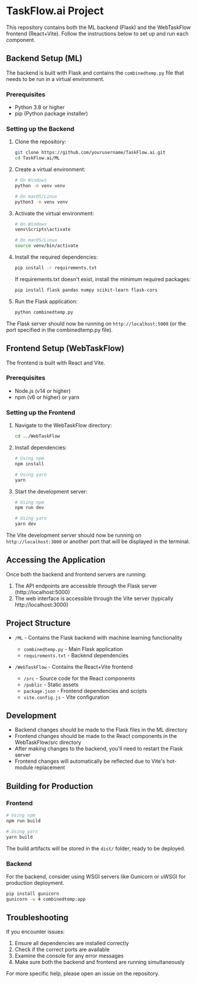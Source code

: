 # TaskFlow.ai Project

This repository contains both the ML backend (Flask) and the WebTaskFlow frontend (React+Vite). Follow the instructions below to set up and run each component.

## Backend Setup (ML)

The backend is built with Flask and contains the `combinedtemp.py` file that needs to be run in a virtual environment.

### Prerequisites

- Python 3.8 or higher
- pip (Python package installer)

### Setting up the Backend

1. Clone the repository:
   ```bash
   git clone https://github.com/yourusername/TaskFlow.ai.git
   cd TaskFlow.ai/ML
   ```

2. Create a virtual environment:
   ```bash
   # On Windows
   python -m venv venv
   
   # On macOS/Linux
   python3 -m venv venv
   ```

3. Activate the virtual environment:
   ```bash
   # On Windows
   venv\Scripts\activate
   
   # On macOS/Linux
   source venv/bin/activate
   ```

4. Install the required dependencies:
   ```bash
   pip install -r requirements.txt
   ```
   
   If requirements.txt doesn't exist, install the minimum required packages:
   ```bash
   pip install flask pandas numpy scikit-learn flask-cors
   ```

5. Run the Flask application:
   ```bash
   python combinedtemp.py
   ```

The Flask server should now be running on `http://localhost:5000` (or the port specified in the combinedtemp.py file).

## Frontend Setup (WebTaskFlow)

The frontend is built with React and Vite.

### Prerequisites

- Node.js (v14 or higher)
- npm (v6 or higher) or yarn

### Setting up the Frontend

1. Navigate to the WebTaskFlow directory:
   ```bash
   cd ../WebTaskFlow
   ```

2. Install dependencies:
   ```bash
   # Using npm
   npm install
   
   # Using yarn
   yarn
   ```

3. Start the development server:
   ```bash
   # Using npm
   npm run dev
   
   # Using yarn
   yarn dev
   ```

The Vite development server should now be running on `http://localhost:3000` or another port that will be displayed in the terminal.

## Accessing the Application

Once both the backend and frontend servers are running:

1. The API endpoints are accessible through the Flask server (http://localhost:5000)
2. The web interface is accessible through the Vite server (typically http://localhost:3000)

## Project Structure

- `/ML` - Contains the Flask backend with machine learning functionality
  - `combinedtemp.py` - Main Flask application
  - `requirements.txt` - Backend dependencies
  
- `/WebTaskFlow` - Contains the React+Vite frontend
  - `/src` - Source code for the React components
  - `/public` - Static assets
  - `package.json` - Frontend dependencies and scripts
  - `vite.config.js` - Vite configuration

## Development

- Backend changes should be made to the Flask files in the ML directory
- Frontend changes should be made to the React components in the WebTaskFlow/src directory
- After making changes to the backend, you'll need to restart the Flask server
- Frontend changes will automatically be reflected due to Vite's hot-module replacement

## Building for Production

### Frontend

```bash
# Using npm
npm run build

# Using yarn
yarn build
```

The build artifacts will be stored in the `dist/` folder, ready to be deployed.

### Backend

For the backend, consider using WSGI servers like Gunicorn or uWSGI for production deployment.

```bash
pip install gunicorn
gunicorn -w 4 combinedtemp:app
```

## Troubleshooting

If you encounter issues:

1. Ensure all dependencies are installed correctly
2. Check if the correct ports are available
3. Examine the console for any error messages
4. Make sure both the backend and frontend are running simultaneously

For more specific help, please open an issue on the repository.

